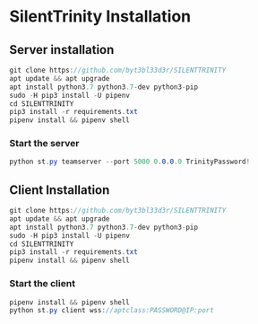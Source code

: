 # SilentTrinity Installation

## Server installation <a id="server-installation"></a>

```csharp
git clone https://github.com/byt3bl33d3r/SILENTTRINITY
apt update && apt upgrade
apt install python3.7 python3.7-dev python3-pip
sudo -H pip3 install -U pipenv
cd SILENTTRINITY
pip3 install -r requirements.txt
pipenv install && pipenv shell
```

### Start the server <a id="start-the-server"></a>

```csharp
python st.py teamserver --port 5000 0.0.0.0 TrinityPassword!
```

## Client Installation <a id="client-installation"></a>

```csharp
git clone https://github.com/byt3bl33d3r/SILENTTRINITY
apt update && apt upgrade
apt install python3.7 python3.7-dev python3-pip
sudo -H pip3 install -U pipenv
cd SILENTTRINITY
pip3 install -r requirements.txt
pipenv install && pipenv shell
```

### Start the client

```csharp
pipenv install && pipenv shell
python st.py client wss://aptclass:PASSWORD@IP:port
```

